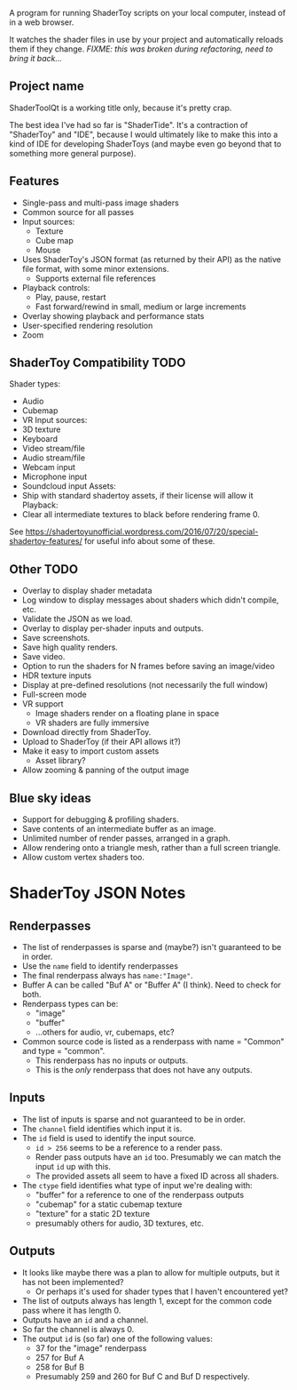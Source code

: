A program for running ShaderToy scripts on your local computer, instead of in
a web browser.

It watches the shader files in use by your project and automatically reloads
them if they change. *FIXME: this was broken during refactoring, need to bring
it back...*


Project name
------------

ShaderToolQt is a working title only, because it's pretty crap.

The best idea I've had so far is "ShaderTide". It's a contraction of
"ShaderToy" and "IDE", because I would ultimately like to make this into a
kind of IDE for developing ShaderToys (and maybe even go beyond that to 
something more general purpose).


Features
--------

- Single-pass and multi-pass image shaders
- Common source for all passes
- Input sources:
  - Texture
  - Cube map
  - Mouse
- Uses ShaderToy's JSON format (as returned by their API) as the native file format, with some minor extensions.
  - Supports external file references
- Playback controls:
  - Play, pause, restart
  - Fast forward/rewind in small, medium or large increments
- Overlay showing playback and performance stats
- User-specified rendering resolution
- Zoom


ShaderToy Compatibility TODO
----------------------------

Shader types:
- Audio
- Cubemap
- VR
Input sources:
- 3D texture
- Keyboard
- Video stream/file
- Audio stream/file
- Webcam input
- Microphone input
- Soundcloud input
Assets:
- Ship with standard shadertoy assets, if their license will allow it
Playback:
- Clear all intermediate textures to black before rendering frame 0.


See 
  https://shadertoyunofficial.wordpress.com/2016/07/20/special-shadertoy-features/ 
for useful info about some of these.


Other TODO
----------

- Overlay to display shader metadata 
- Log window to display messages about shaders which didn't compile, etc.
- Validate the JSON as we load.
- Overlay to display per-shader inputs and outputs.
- Save screenshots.
- Save high quality renders.
- Save video.
- Option to run the shaders for N frames before saving an image/video
- HDR texture inputs
- Display at pre-defined resolutions (not necessarily the full window)
- Full-screen mode
- VR support
  - Image shaders render on a floating plane in space
  - VR shaders are fully immersive
- Download directly from ShaderToy.
- Upload to ShaderToy (if their API allows it?)
- Make it easy to import custom assets
  - Asset library?
- Allow zooming & panning of the output image


Blue sky ideas
--------------

- Support for debugging & profiling shaders.
- Save contents of an intermediate buffer as an image.
- Unlimited number of render passes, arranged in a graph.
- Allow rendering onto a triangle mesh, rather than a full screen triangle.
- Allow custom vertex shaders too.


ShaderToy JSON Notes
====================

Renderpasses
------------
- The list of renderpasses is sparse and (maybe?) isn't guaranteed to be in order. 
- Use the `name` field to identify renderpasses
- The final renderpass always has `name:"Image"`.
- Buffer A can be called "Buf A" or "Buffer A" (I think). Need to check for both.
- Renderpass types can be:
  - "image"
  - "buffer"
  - ...others for audio, vr, cubemaps, etc?
- Common source code is listed as a renderpass with name = "Common" and type = "common".
  - This renderpass has no inputs or outputs.
  - This is the *only* renderpass that does not have any outputs.

Inputs
------
- The list of inputs is sparse and not guaranteed to be in order.
- The `channel` field identifies which input it is.
- The `id` field is used to identify the input source.
  - `id > 256`  seems to be a reference to a render pass.
  - Render pass outputs have an `id` too. Presumably we can match the input `id` up with this.
  - The provided assets all seem to have a fixed ID across all shaders.
- The `ctype` field identifies what type of input we're dealing with:
  - "buffer" for a reference to one of the renderpass outputs
  - "cubemap" for a static cubemap texture
  - "texture" for a static 2D texture
  - presumably others for audio, 3D textures, etc.

Outputs
-------
- It looks like maybe there was a plan to allow for multiple outputs, but it has not been implemented?
  - Or perhaps it's used for shader types that I haven't encountered yet?
- The list of outputs always has length 1, except for the common code pass where it has length 0.
- Outputs have an `id` and a channel.
- So far the channel is always 0.
- The output `id` is (so far) one of the following values:
  - 37 for the "image" renderpass
  - 257 for Buf A
  - 258 for Buf B
  - Presumably 259 and 260 for Buf C and Buf D respectively.
